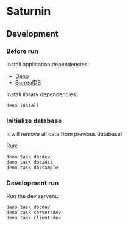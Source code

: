# Saturnin

## Development

### Before run

Install application dependencies:

* [Deno](https://deno.com)
* [SurrealDB](https://surrealdb.com/install)

Install library dependencies:

```shellscript
deno install
```

### Initialize database

It will remove all data from previous database!

Run:

```shellscript
deno task db:dev
deno task db:init
deno task db:sample
```

### Development run

Run the dev servers:

```shellscript
deno task db:dev
deno task server:dev
deno task client:dev
```

